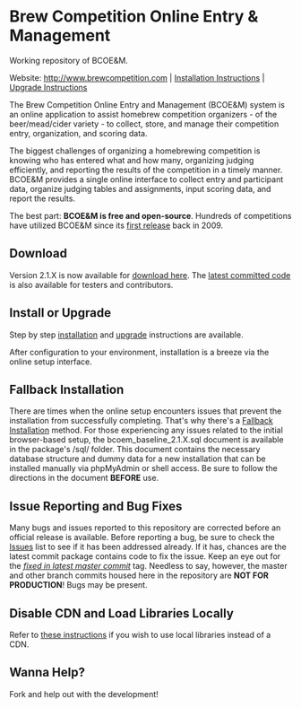 # Brew Competition Online Entry & Management

Working repository of BCOE&M.

Website: http://www.brewcompetition.com | [Installation Instructions](http://www.brewcompetition.com/install-instruction]) | [Upgrade Instructions](http://www.brewcompetition.com/upgrade-instructions)

The Brew Competition Online Entry and Management (BCOE&M) system is an online application to assist homebrew competition organizers - of the beer/mead/cider variety - to collect, store, and manage their competition entry, organization, and scoring data.

The biggest challenges of organizing a homebrewing competition is knowing who has entered what and how many, organizing judging efficiently, and reporting the results of the competition in a timely manner. BCOE&M provides a single online interface to collect entry and participant data, organize judging tables and assignments, input scoring data, and report the results.

The best part: **BCOE&M is free and open-source**. Hundreds of competitions have utilized BCOE&M since its [first release](http://brewcompetition.com/change-log) back in 2009.

## Download
Version 2.1.X is now available for [download here](https://github.com/geoffhumphrey/brewcompetitiononlineentry/releases). The [latest committed code](https://github.com/geoffhumphrey/brewcompetitiononlineentry/archive/master.zip) is also available for testers and contributors.

## Install or Upgrade
Step by step [installation](http://www.brewcompetition.com/install-instructions) and [upgrade](http://www.brewcompetition.com/upgrade-instructions) instructions are available.

After configuration to your environment, installation is a breeze via the online setup interface.

## Fallback Installation
There are times when the online setup encounters issues that prevent the installation from successfully completing. That's why there's a [Fallback Installation](http://brewcompetition.com/install-instructions#fallback) method. For those experiencing any issues related to the initial browser-based setup, the bcoem_baseline_2.1.X.sql document is available in the package's /sql/ folder. This document contains the necessary database structure and dummy data for a new installation that can be installed manually via phpMyAdmin or shell access. Be sure to follow the directions in the document **BEFORE** use.

## Issue Reporting and Bug Fixes
Many bugs and issues reported to this repository are corrected before an official release is available. Before reporting a bug, be sure to check the [Issues](https://github.com/geoffhumphrey/brewcompetitiononlineentry/issues) list to see if it has been addressed already. If it has, chances are the latest commit package contains code to fix the issue. Keep an eye out for the [*fixed in latest master commit*](https://github.com/geoffhumphrey/brewcompetitiononlineentry/issues?q=is%3Aissue+is%3Aopen+label%3A%22fixed+in+latest+master+commit%22) tag. Needless to say, however, the master and other branch commits housed here in the repository are **NOT FOR PRODUCTION**! Bugs may be present.

## Disable CDN and Load Libraries Locally
Refer to [these instructions](http://brewcompetition.com/local-load) if you wish to use local libraries instead of a CDN.

## Wanna Help?
Fork and help out with the development!
